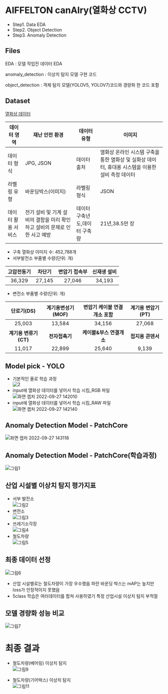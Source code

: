 # AIFFELTON canAIry(열화상 CCTV)
- Step1. Data EDA<br/>
- Step2. Object Detection<br/>
- Step3. Anomaly Detection<br/>

## Files
EDA
: 모델 작업전 데이터 EDA

anomaly_detection
: 이상치 탐지 모델 구현 코드

object_detection
: 객체 탐지 모델(YOLOV5, YOLOV7)코드와 경량화 한 코드 포함

## Dataset
[열화상 데이터](https://www.aihub.or.kr/aihubdata/data/view.do?currMenu=115&topMenu=100&aihubDataSe=realm&dataSetSn=514)

|데이터 영역|재난 안전 환경|데이터 유형|이미지|
|---|---|---|---|
|데이터 형식|JPG, JSON|데이터 출처|열화상 온라인 시스템 구축을 통한 열화상 및 실화상 데이터, 휴대용 시스템을 이용한 설비 측정 데이터|
라벨링 유형|바운딩박스(이미지)|라벨링 형식|JSON|
데이터 활용 서비스|전기 설비 및 기계 설비의 결함을 미리 확인하고 설비의 문제로 인한 사고 예방|데이터 구축년도,데이터 구축량|21년,38.5만 장|

- 구축 열화상 이미지 수: 452,788개<br/>
- 서부발전소 부품별 수량(단위: 개)<br/>

|고압전동기|차단기|변압기 접속부|신재생 설비|
|:---:|:---:|:---:|:---:|
|36,329|27,145|27,046|34,193|

- 변전소 부품별 수량(단위: 개)<br/>

|단로기(DS)|계기용변성기(MOF)|변압기 케이블 연결개소 포함|계기용 변압기(PT)|
|:---:|:---:|:---:|:---:|
|25,003|13,584|34,156|27,068|
|**계기용 변류기(CT)**|**전자접촉기**|**케이블&부스 연결개소**|**접지용 콘덴서**|
|11,017|22,899|25,640|9,139|


## Model pick - YOLO
- 기본적인 욜로 학습 과정<br/>
![2](https://user-images.githubusercontent.com/98515262/192439678-4a12bca1-42a9-4371-9916-89864b64b022.png)
- input에 열화상 데이터를 넣어서 학습 시킴_RGB 파일<br/>
![화면 캡처 2022-09-27 142010](https://user-images.githubusercontent.com/98515262/192438616-f02de0c4-f2e9-4004-9f8a-c3b6b5bf6b9d.png)
- input에 열화상 데이터를 넣어서 학습 시킴_RAW 파일<br/>
![화면 캡처 2022-09-27 142140](https://user-images.githubusercontent.com/98515262/192438835-4133af37-1650-4e0d-bbec-2251c1f6ccf5.png)

## Anomaly Detection Model - PatchCore
![화면 캡처 2022-09-27 143118](https://user-images.githubusercontent.com/98515262/192440233-db8bb2f3-eada-4f44-ac61-573d95044c84.png)

## Anomaly Detection Model - PatchCore(학습과정)
![그림1](https://user-images.githubusercontent.com/98515262/193442493-c485c599-54c1-4d16-a126-308c1bede693.png)


## 산업 시설별 이상치 탐지 평가지표
- 서부 발전소<br/>
![그림2](https://user-images.githubusercontent.com/98515262/193442919-d7346fa0-8d4a-4567-89a1-7db275c05e1d.png)
- 변전소<br/>
![그림3](https://user-images.githubusercontent.com/98515262/193443008-2e0ab1f3-9b99-4960-9cbd-b853297cea7e.png)
- 쓰레기소각장<br/>
![그림4](https://user-images.githubusercontent.com/98515262/193443017-39da43ec-e002-4770-a624-4e843d61b004.png)
- 철도차량<br/>
![그림5](https://user-images.githubusercontent.com/98515262/193443032-6437d4e7-9581-473c-ba5f-431bb47b600d.png)

## 최종 데이터 선정
![그림6](https://user-images.githubusercontent.com/98515262/193443049-55ee49e1-b0d5-477d-b04f-52cf8d07dec2.png)
- 산업 시설별로는 철도차량이 가장 우수했음 파란 바운딩 박스는 mAP는 높지만 loss가 안정적이지 못했음<br/>
- 5class 학습은 여러데이터를 합쳐 사용하였기  특정 산업시설 이상치 탐지 부적절</br>

## 모델 경량화 성능 비교
![그림7](https://user-images.githubusercontent.com/98515262/193443155-fee75b0b-ecfd-47fa-8405-f0facae6bbe1.png)


# 최종 결과
- 철도차량(베어링) 이상치 탐지<br/>
![그림9](https://user-images.githubusercontent.com/98515262/193443232-71d76849-5322-41c4-b010-cd089a5473db.gif)

- 철도차량(기어박스) 이상치 탐지<br/>
![그림11](https://user-images.githubusercontent.com/98515262/193443377-0f84d37a-2041-4d9e-8710-185b65ea41b7.gif)

